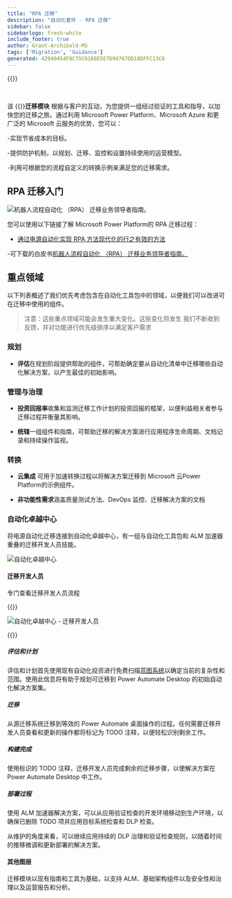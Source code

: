 ```yaml
---
title: "RPA 迁移"
description: "自动化套件 - RPA 迁移"
sidebar: false
sidebarlogo: fresh-white
include_footer: true
author: Grant-Archibald-MS
tags: ['Migration', 'Guidance']
generated: 42940454F8C75C0160E5E7D94767DD18DFFC13C6
---
```


{{<toc>}}

<br/>

该 {{<product-name>}}**迁移模块** 根据与客户的互动，为您提供一组经过验证的工具和指导，以加快您的迁移之旅。通过利用 Microsoft Power Platform、Microsoft Azure 和更广泛的 Microsoft 云服务的优势，您可以：

-实现节省成本的目标。

-提供防护机制，以规划、迁移、监控和设置持续使用的运营模型。

-利用可根据您的流程自定义的转换示例来满足您的迁移需求。

## RPA 迁移入门

![机器人流程自动化 （RPA） 迁移业务领导者指南。](https://msflowblogscdn.azureedge.net/wp-content/uploads/2022/01/RPAWhitepaper_Img-241x300.png)

您可以使用以下链接了解 Microsoft Power Platform的 RPA 迁移过程：

- [通过电源自动化实现 RPA 方法现代化的行之有效的方法](https://powerautomate.microsoft.com/blog/proven-methods-to-modernize-your-rpa-approach-with-power-automate/)

-可下载的白皮书[机器人流程自动化 （RPA） 迁移业务领导者指南。](https://aka.ms/PAD/RPAMigrationWhitepaper)

## 重点领域

以下列表概述了我们优先考虑包含在自动化工具包中的领域，以便我们可以改进可在迁移中使用的组件。

> 注意：这些重点领域可能会发生重大变化。这些变化将发生 我们不断收到反馈，并对功能进行优先级排序以满足客户需求

### 规划

- **评估**在规划阶段提供帮助的组件，可帮助确定要从自动化清单中迁移哪些自动化解决方案，以产生最佳的初始影响。

### 管理与治理

- **投资回报率**收集和监测迁移工作计划的投资回报的框架，以便利益相关者参与迁移过程并衡量其影响。

- **统辖**一组组件和指南，可帮助迁移的解决方案进行应用程序生命周期、文档记录和持续操作监视。

### 转换

- **云集成** 可用于加速转换过程以将解决方案迁移到 Microsoft 云Power Platform的示例组件。

- **非功能性需求**涵盖质量测试方法、DevOps 监控、迁移解决方案的文档

### 自动化卓越中心

将电源自动化迁移连接到自动化卓越中心，有一组与自动化工具包和 ALM 加速器重叠的迁移开发人员技能。

![自动化卓越中心](/images/illustrations/automation-kit-migration.svg)

#### 迁移开发人员

专门查看迁移开发人员流程

{{<border>}}

![自动化卓越中心 - 迁移开发人员](/images/illustrations/automation-kit-migration-developer.svg)

{{</border>}}

##### 评估和计划

评估和计划首先使用现有自动化投资进行免费扫描[蓝图系统](https://www.blueprintsys.com/)以确定当前的复杂性和范围。使用此信息将有助于规划可迁移到 Power Automate Desktop 的初始自动化解决方案集。

##### 迁移

从源迁移系统迁移到等效的 Power Automate 桌面操作的过程。任何需要迁移开发人员查看和更新的操作都将标记为 TODO 注释，以便轻松识别剩余工作。

##### 构建完成

使用标识的 TODO 注释，迁移开发人员完成剩余的迁移步骤，以使解决方案在 Power Automate Desktop 中工作。

##### 部署过程

使用 ALM 加速器解决方案，可以从应用验证检查的开发环境移动到生产环境，以确保已删除 TODO 项并应用目标系统检查和 DLP 检查。

从维护的角度来看，可以继续应用持续的 DLP 治理和验证检查规则，以随着时间的推移微调和更新部署的解决方案。

#### 其他图层

迁移模块以现有指南和工具为基础，以支持 ALM、基础架构组件以及安全性和治理以及运营报告和分析。
